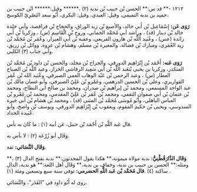 ١٢١٢ -** قد س:** الحسن بْن حبيب بْن ندبة (٢) ،****** وقيل:****** ابْن حبيب بن حميد بن ندبة التميمي، وقيل: العبدي، وقيل: البكري، أَبُو سعد البَصْرِيّ الكوسج.

**رَوَى عَن:** إِسْمَاعِيل بْن أَبي خالد، والأصبغ بْن زيد الوراق، والحجاج بْن فرافصة، وأبي خلدة خالد بْن دينار (قد) ، وراشد أبي مُحَمَّد الحماني، وروح بْن الْقَاسِم (س) ، وزكريا بْن أَبي زائدة (عس) ، وعُبَيد اللَّه بْن هارون القريعي، وعقبة بْن أَبي العيزار، وعُمَر بْن مُحَمَّد بْن زيد العُمَري، ومبارك بْن فضالة، والمغيرة بْن مسلم، وهشام بْن عروة، ووائل بْن زريق، وأبي جناب (٣) الكلبي.

**رَوَى عَنه:** أَحْمَد بْن إِبْرَاهِيم الدورقي، والجراح بْن مخلد، والحسن بْن داود بْن مُحَمَّد بْن المنكدر، وزكريا بن يحيى بْنعَبد اللَّه بْن أَبي سَعِيد الرقاشي الخزاز، وعبد اللَّه بْن الصباح العطار (س) ، وعبد الرحمن بْن عَبْد الوهاب العمي الصيرفي، وعُبَيد الله بْن عُمَر القواريري، وعلي بْن الحسين الدرهمي، وعَمْرو بْن عَلِيّ الصيرفي، وأبو غسان مالك بْن عبد الواحد المسمعي، ومحمد بْن إبراهيم بْن صدران، ومحمد بن صالح ابن النطاح، ومحمد بْن عثمان بْن أَبي صفوان الثقفي، ومحمد بْن عُمَر بْن عَلِيّ المقدمي، ومحمد بْن عَمْرو بْن العباس الباهلي، وأَبُو مُوسَى مُحَمَّد بْن المثنى (قد) ، ومحمد بْن هشام بْن أَبي خيرة السدوسي، ويحيى بْن حكيم المقوم، ويعقوب بْن إِبْرَاهِيم الدورقي، ويوسف بْن واضح، وأبو عُبَيدة الحداد.

قال عَبد اللَّهِ بْن أَحْمَد بْن حنبل، عَن أبيه (١) : ما كَانَ به بأس.

وَقَال أبو زُرْعَة (٢) : لا بأس به.

**وَقَال النَّسَائي:** ثقة.

**وَقَال الدَّارَقُطْنِيُّ:** ندبة مولاة ميمونة،** هكذا يقول المحدثون:** ندبة بفتح الدال (٣) ،** ومثله:** الحسن بن حبيب بن ندبة، وخفاف بن ندبة،** وَقَال أهل اللغة:** هو ندبة، الدال ساكنة (٤) .**قال مُحَمَّد بْن عَبد اللَّهِ الحضرمي:** توفي سنة سبع وتسعين ومئة (١) .

روى له أَبُو داود في "القَدَر"، والنَّسَائي.